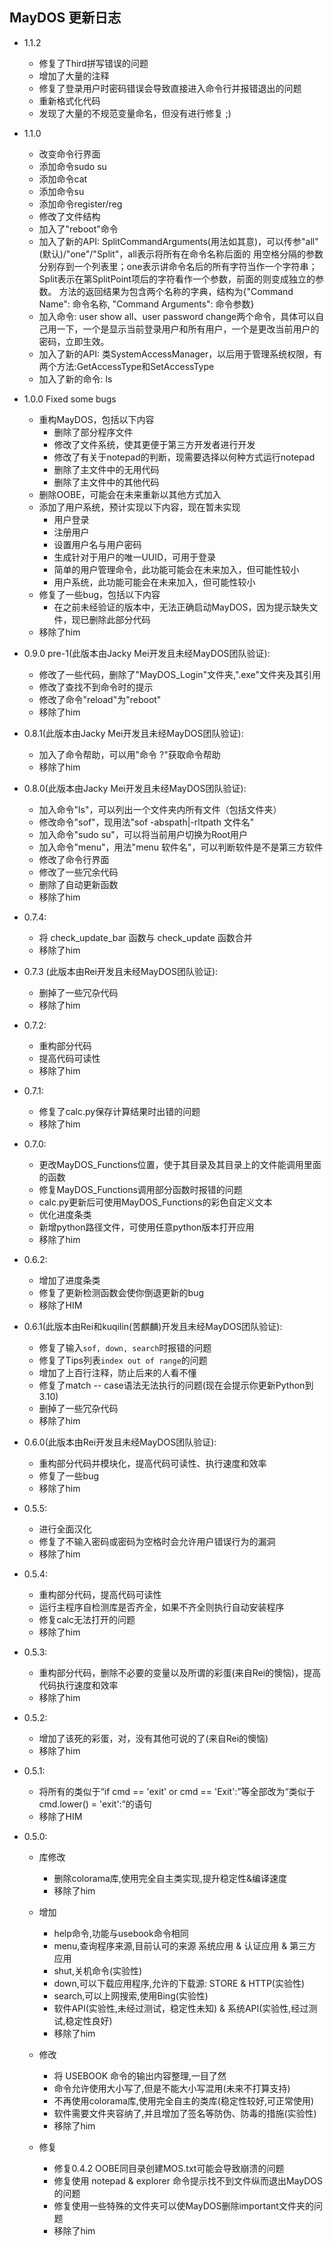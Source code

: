 ## MayDOS 更新日志

* 1.1.2
  * 修复了Third拼写错误的问题
  * 增加了大量的注释
  * 修复了登录用户时密码错误会导致直接进入命令行并报错退出的问题
  * 重新格式化代码
  * 发现了大量的不规范变量命名，但没有进行修复 ;)

* 1.1.0
  * 改变命令行界面
  * 添加命令sudo su
  * 添加命令cat
  * 添加命令su
  * 添加命令register/reg
  * 修改了文件结构
  * 加入了"reboot"命令
  * 加入了新的API: SplitCommandArguments(用法如其意)，可以传参"all"(默认)/"one"/"Split"，all表示将所有在命令名称后面的 用空格分隔的参数分别存到一个列表里；one表示讲命令名后的所有字符当作一个字符串；Split表示在第SplitPoint项后的字符看作一个参数，前面的则变成独立的参数。
    方法的返回结果为包含两个名称的字典，结构为{"Command Name": 命令名称, "Command Arguments": 命令参数}
  * 加入命令: user show all、user password change两个命令，具体可以自己用一下，一个是显示当前登录用户和所有用户，一个是更改当前用户的密码，立即生效。
  * 加入了新的API: 类SystemAccessManager，以后用于管理系统权限，有两个方法:GetAccessType和SetAccessType
  * 加入了新的命令: ls
* 1.0.0 Fixed some bugs
  * 重构MayDOS，包括以下内容
    * 删除了部分程序文件
    * 修改了文件系统，使其更便于第三方开发者进行开发
    * 修改了有关于notepad的判断，现需要选择以何种方式运行notepad
    * 删除了主文件中的无用代码
    * 删除了主文件中的其他代码
  * 删除OOBE，可能会在未来重新以其他方式加入
  * 添加了用户系统，预计实现以下内容，现在暂未实现
    * 用户登录
    * 注册用户
    * 设置用户名与用户密码
    * 生成针对于用户的唯一UUID，可用于登录
    * 简单的用户管理命令，此功能可能会在未来加入，但可能性较小
    * 用户系统，此功能可能会在未来加入，但可能性较小
  * 修复了一些bug，包括以下内容
    * 在之前未经验证的版本中，无法正确启动MayDOS，因为提示缺失文件，现已删除此部分代码
  * 移除了him

* 0.9.0 pre-1(此版本由Jacky Mei开发且未经MayDOS团队验证):
  * 修改了一些代码，删除了"MayDOS_Login"文件夹,".exe"文件夹及其引用
  * 修改了查找不到命令时的提示
  * 修改了命令"reload"为"reboot"
  * 移除了him

* 0.8.1(此版本由Jacky Mei开发且未经MayDOS团队验证):
  * 加入了命令帮助，可以用"命令 ?"获取命令帮助
  * 移除了him

* 0.8.0(此版本由Jacky Mei开发且未经MayDOS团队验证):
  * 加入命令"ls"，可以列出一个文件夹内所有文件（包括文件夹）
  * 修改命令"sof"，现用法"sof -abspath|-rltpath 文件名"
  * 加入命令"sudo su"，可以将当前用户切换为Root用户
  * 加入命令"menu"，用法"menu 软件名"，可以判断软件是不是第三方软件
  * 修改了命令行界面
  * 修改了一些冗余代码
  * 删除了自动更新函数
  * 移除了him

* 0.7.4:
  * 将 check_update_bar 函数与 check_update 函数合并
  * 移除了him

* 0.7.3 (此版本由Rei开发且未经MayDOS团队验证):
  * 删掉了一些冗杂代码
  * 移除了him

* 0.7.2:
  * 重构部分代码
  * 提高代码可读性
  * 移除了him

* 0.7.1:
  * 修复了calc.py保存计算结果时出错的问题
  * 移除了him

* 0.7.0:
  * 更改MayDOS_Functions位置，使于其目录及其目录上的文件能调用里面的函数
  * 修复MayDOS_Functions调用部分函数时报错的问题
  * calc.py更新后可使用MayDOS_Functions的彩色自定义文本
  * 优化进度条类
  * 新增python路径文件，可使用任意python版本打开应用
  * 移除了him
  
* 0.6.2:
  * 增加了进度条类
  * 修复了更新检测函数会使你倒退更新的bug
  * 移除了HIM

* 0.6.1(此版本由Rei和kuqilin(苦麒麟)开发且未经MayDOS团队验证):

  * 修复了输入`sof, down, search`时报错的问题
  * 修复了Tips列表`index out of range`的问题
  * 增加了上百行注释，防止后来的人看不懂
  * 修复了match -- case语法无法执行的问题(现在会提示你更新Python到3.10)
  * 删掉了一些冗杂代码
  * 移除了him

* 0.6.0(此版本由Rei开发且未经MayDOS团队验证):

  * 重构部分代码并模块化，提高代码可读性、执行速度和效率
  * 修复了一些bug
  * 移除了him

* 0.5.5:

  * 进行全面汉化
  * 修复了不输入密码或密码为空格时会允许用户错误行为的漏洞
  * 移除了him

* 0.5.4:

  * 重构部分代码，提高代码可读性
  * 运行主程序自检测库是否齐全，如果不齐全则执行自动安装程序
  * 修复calc无法打开的问题
  * 移除了him

* 0.5.3:

  * 重构部分代码，删除不必要的变量以及所谓的彩蛋(来自Rei的懊恼)，提高代码执行速度和效率
  * 移除了him

* 0.5.2:

  * 增加了该死的彩蛋，对，没有其他可说的了(来自Rei的懊恼)
  * 移除了him

* 0.5.1:

  * 将所有的类似于“if cmd == 'exit' or cmd == 'Exit':”等全部改为“类似于cmd.lower() = 'exit':”的语句
  * 移除了HIM

* 0.5.0:

  * 库修改
    * 删除colorama库,使用完全自主类实现,提升稳定性&编译速度
    * 移除了him

  * 增加
    * help命令,功能与usebook命令相同
    * menu,查询程序来源,目前认可的来源 系统应用 & 认证应用 & 第三方应用
    * shut,关机命令(实验性)
    * down,可以下载应用程序,允许的下载源: STORE & HTTP(实验性)
    * search,可以上网搜索,使用Bing(实验性)
    * 软件API(实验性,未经过测试，稳定性未知) & 系统API(实验性,经过测试,稳定性良好)
    * 移除了him

  * 修改
    * 将 USEBOOK 命令的输出内容整理,一目了然
    * 命令允许使用大小写了,但是不能大小写混用(未来不打算支持)
    * 不再使用colorama库,使用完全自主的类库(稳定性较好,可正常使用)
    * 软件需要文件夹容纳了,并且增加了签名等防伪、防毒的措施(实验性)
    * 移除了him

  * 修复
    * 修复0.4.2 OOBE同目录创建MOS.txt可能会导致崩溃的问题
    * 修复使用 notepad & explorer 命令提示找不到文件纵而退出MayDOS的问题
    * 修复使用一些特殊的文件夹可以使MayDOS删除important文件夹的问题
    * 移除了him
